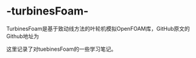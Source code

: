 # -turbinesFoam-

TurbinesFoam是基于致动线方法的叶轮机模拟OpenFOAM库，GitHub原文的Github地址为


这里记录了对tuebinesFoam的一些学习笔记。
